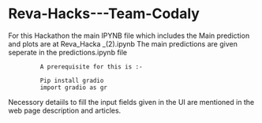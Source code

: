 # Reva-Hacks---Team-Codaly
For this Hackathon the main IPYNB file which includes the Main prediction and plots are at Reva_Hacka _(2).ipynb 
The main predictions are given seperate in the predictions.ipynb file


             A prerequisite for this is :-

             Pip install gradio
             import gradio as gr


Necessory detaiils to fill the input fields given in the UI are mentioned in the web page description and articles.
